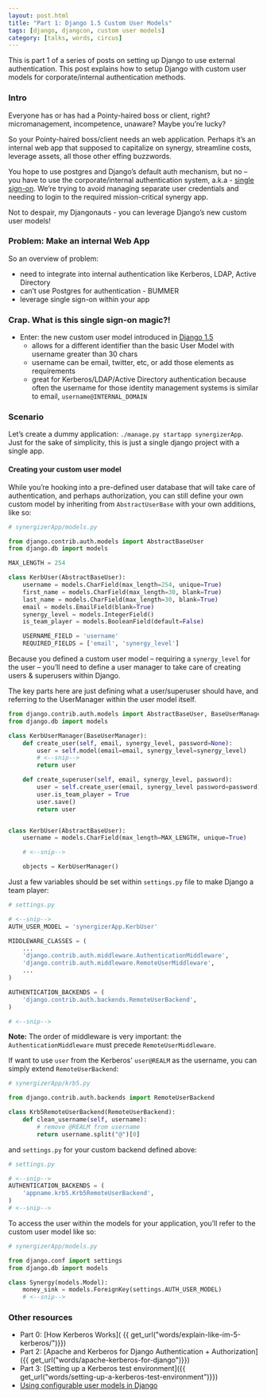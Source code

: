 ```yaml
---
layout: post.html
title: "Part 1: Django 1.5 Custom User Models"
tags: [django, djangcon, custom user models]
category: [talks, words, circus]
---
```


This is part 1 of a series of posts on setting up Django to use external authentication.  This post explains how to setup Django with custom user models for corporate/internal authentication methods.

### Intro

Everyone has or has had a Pointy-haired boss or client, right? micromanagement, incompetence, unaware?  Maybe you’re lucky?

So your Pointy-haired boss/client needs an web application.  Perhaps it’s an internal web app that supposed to capitalize on synergy, streamline costs, leverage assets, all those other effing  <span id="buzzword">buzzwords</span>.

You hope to use postgres and Django’s default auth mechanism, but no – you have to use the corporate/internal authentication system, a.k.a - [single sign-on](http://en.wikipedia.org/wiki/Single_sign-on). We’re trying to avoid managing separate user credentials and needing to login to the required <span id="buzzword">mission-critical synergy</span> app.

Not to despair, my Djangonauts - you can <span id="buzzword">leverage</span> Django’s new custom user models!

### Problem: Make an internal Web App

So an overview of problem:

* need to integrate into internal authentication like Kerberos, LDAP, Active Directory
* can’t use Postgres for authentication - BUMMER
* leverage single sign-on within your app

### Crap. What is this single sign-on magic?!

* Enter: the new custom user model introduced in [Django 1.5](https://docs.djangoproject.com/en/dev/releases/1.5/#configurable-user-model)
    * allows for a different identifier than the basic User Model with username greater than 30 chars
    * username can be email, twitter, etc, or add those elements as requirements
    * great for Kerberos/LDAP/Active Directory authentication because often the username for those identity management systems is similar to email, `username@INTERNAL_DOMAIN`

### Scenario

Let’s create a dummy application: `./manage.py startapp synergizerApp`.  Just for the sake of simplicity, this is just a single django project with a single app.


#### Creating your custom user model

While you’re hooking into a pre-defined user database that will take care of authentication, and perhaps authorization, you can still define your own custom model by inheriting from `AbstractUserBase` with your own additions, like so:

```python
# synergizerApp/models.py

from django.contrib.auth.models import AbstractBaseUser
from django.db import models

MAX_LENGTH = 254

class KerbUser(AbstractBaseUser):
    username = models.CharField(max_length=254, unique=True)
    first_name = models.CharField(max_length=30, blank=True)
    last_name = models.CharField(max_length=30, blank=True)
    email = models.EmailField(blank=True)
    synergy_level = models.IntegerField()
    is_team_player = models.BooleanField(default=False)

    USERNAME_FIELD = 'username'
    REQUIRED_FIELDS = ['email', 'synergy_level']

```

Because you defined a custom user model – requiring a `synergy_level` for the user – you’ll need to define a user manager to take care of creating users & superusers within Django.  

The key parts here are just defining what a user/superuser should have, and referring to the UserManager within the user model itself.

```python
from django.contrib.auth.models import AbstractBaseUser, BaseUserManager
from django.db import models

class KerbUserManager(BaseUserManager):
    def create_user(self, email, synergy_level, password=None):
        user = self.model(email=email, synergy_level=synergy_level)
        # <--snip-->
        return user

    def create_superuser(self, email, synergy_level, password):
        user = self.create_user(email, synergy_level password=password)
        user.is_team_player = True
        user.save()
        return user


class KerbUser(AbstractBaseUser):
    username = models.CharField(max_length=MAX_LENGTH, unique=True)

    # <--snip-->

    objects = KerbUserManager()
``` 

Just a few variables should be set within `settings.py` file to make Django a <span id="buzzword">team player</span>:

```python
# settings.py

# <--snip-->
AUTH_USER_MODEL = 'synergizerApp.KerbUser'

MIDDLEWARE_CLASSES = (
    ...
    'django.contrib.auth.middleware.AuthenticationMiddleware',
    'django.contrib.auth.middleware.RemoteUserMiddleware',
    ...
)

AUTHENTICATION_BACKENDS = (
    'django.contrib.auth.backends.RemoteUserBackend',
)

# <--snip-->
```

**Note:** The order of middleware is very important: the `AuthenticationMiddleware` must precede `RemoteUserMiddleware`.

If want to use `user` from the Kerberos' `user@REALM` as the username, you can simply extend `RemoteUserBackend`:
    
```python
# synergizerApp/krb5.py

from django.contrib.auth.backends import RemoteUserBackend

class Krb5RemoteUserBackend(RemoteUserBackend):
    def clean_username(self, username):
        # remove @REALM from username
        return username.split("@")[0] 
```

and `settings.py` for your custom backend defined above:

```python
# settings.py

# <--snip-->
AUTHENTICATION_BACKENDS = (
    'appname.krb5.Krb5RemoteUserBackend',
)
# <--snip-->
```

To access the user within the models for your application, you’ll refer to the custom user model like so:

```python
# synergizerApp/models.py

from django.conf import settings
from django.db import models

class Synergy(models.Model):
    money_sink = models.ForeignKey(settings.AUTH_USER_MODEL)
    # <--snip-->
```



### Other resources

* Part 0: [How Kerberos Works]( {{ get_url("words/explain-like-im-5-kerberos/")}})
* Part 2: [Apache and Kerberos for Django Authentication + Authorization]({{ get_url("words/apache-kerberos-for-django")}})
* Part 3: [Setting up a Kerberos test environment]({{ get_url("words/setting-up-a-kerberos-test-environment")}})
* [Using configurable user models in Django](http://procrastinatingdev.com/django/using-configurable-user-models-in-django-1-5/)

